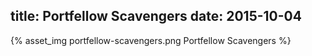 title: Portfellow Scavengers
date: 2015-10-04
---

{% asset_img portfellow-scavengers.png Portfellow Scavengers %}
